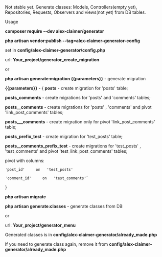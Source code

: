 Not stable yet.
Generate classes: Models, Controllers(empty yet), Repositories, Requests, Observers and views(not yet)
from DB tables.

Usage

**composer require --dev alex-claimer/generator**

**php artisan vendor:publish --tag=alex-claimer-generator-config**

set in **config/alex-claimer-generator/config.php**





url: **Your_project/generator_create_migration** 

or

**php artisan generate:migration {{parameters}}**  -  generate migration 

**{{parameters}}**  -  {
**posts** - create migration for 'posts' table;

**posts_comments** - create migrations for 'posts' and 'comments' tables;

**posts__comments** - create migrations for 'posts' , 'comments' and
pivot 'link_post_comments' tables;


**posts___comments** - create migration only for pivot 'link_post_comments' table;



**posts_prefix_test** - create migration for 'test_posts' table;

**posts__comments_prefix_test** - create migrations for 'test_posts' , 'test_comments' and
                              pivot 'test_link_post_comments' tables;
                                                            
pivot with columns:
  
    'post_id'     on   'test_posts' 

    'comment_id'     on   'test_comments'`                      

}

**php artisan migrate**



**php artisan generate:classes**  - generate classes from DB


or

url: **Your_project/generator_menu**

Generated classes is in **config/alex-claimer-generator/already_made.php**

If you need to generate class again, remove it from
**config/alex-claimer-generator/already_made.php**




